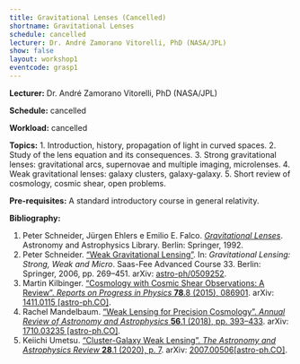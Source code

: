 ```yaml
---
title: Gravitational Lenses (Cancelled)
shortname: Gravitational Lenses
schedule: cancelled
lecturer: Dr. André Zamorano Vitorelli, PhD (NASA/JPL)
show: false
layout: workshop1
eventcode: grasp1
---
```


**Lecturer:** Dr. André Zamorano Vitorelli, PhD (NASA/JPL)

**Schedule:** cancelled

**Workload:** cancelled

**Topics:** 1. Introduction, history, propagation of light in curved spaces. 2. Study of the lens equation and its consequences. 3. Strong gravitational lenses: gravitational arcs, supernovae and multiple imaging, microlenses. 4. Weak gravitational lenses: galaxy clusters, galaxy-galaxy. 5. Short review of cosmology, cosmic shear, open problems. 

**Pre-requisites:** A standard introductory course in general relativity.

**Bibliography:**

1. Peter Schneider, Jürgen Ehlers e Emilio E. Falco. [*Gravitational Lenses*](https://doi.org/10.1007/978-3-662-03758-4). Astronomy and
Astrophysics Library. Berlin: Springer, 1992.
2. Peter Schneider. [“Weak Gravitational Lensing”](https://doi.org/10.1007/978-3-540-30310-7_3). In: *Gravitational Lensing: Strong, Weak and Micro*. Saas-Fee Advanced Course 33. Berlin: Springer, 2006, pp. 269–451. arXiv: [astro-ph/0509252](https://arxiv.org/abs/astro-ph/0509252).
3. Martin Kilbinger. [“Cosmology with Cosmic Shear Observations: A Review”. *Reports on Progress in Physics* **78**.8 (2015), 086901](https://doi.org/10.1088/0034-4885/78/8/086901). arXiv: [1411.0115 [astro-ph.CO]](https://arxiv.org/abs/1411.0115).
4. Rachel Mandelbaum. [“Weak Lensing for Precision Cosmology”. *Annual Review of Astronomy and Astrophysics* **56**.1 (2018), pp. 393–433](https://doi.org/10.1146/annurev-astro-081817-051928). arXiv: [1710.03235 [astro-ph.CO]](https://arxiv.org/abs/1710.03235).
5. Keiichi Umetsu. [“Cluster-Galaxy Weak Lensing”. *The Astronomy and Astrophysics Review* **28**.1 (2020), p. 7](https://doi.org/10.1007/s00159-020-00129-w). arXiv: [2007.00506[astro-ph.CO]](https://arxiv.org/abs/2007.00506).
